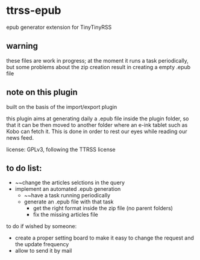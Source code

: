 # ttrss-epub
epub generator extension for TinyTinyRSS

warning
--------------------
these files are work in progress; at the moment it runs a task periodically, but some problems about the zip creation result in creating a empty .epub file 

note on this plugin
--------------------
built on the basis of the import/export plugin

this plugin aims at generating daily a .epub file inside the plugin folder, so that it can be then moved to another folder where an e-ink tablet such as Kobo can fetch it. This is done in order to rest our eyes while reading our news feed.

license: GPLv3, following the TTRSS license

to do list:
-------------------- 
* ~~change the articles selctions in the query
* implement an automated .epub generation
	* ~~have a task running periodically
	* generate an .epub file with that task
		* get the right format inside the zip file (no parent folders)
		* fix the missing articles file

to do if wished by someone:
* create a proper setting board to make it easy to change the request and the update frequency
* allow to send it by mail


